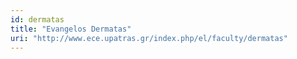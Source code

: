 ```yaml
---
id: dermatas
title: "Evangelos Dermatas"
uri: "http://www.ece.upatras.gr/index.php/el/faculty/dermatas"
---
```

